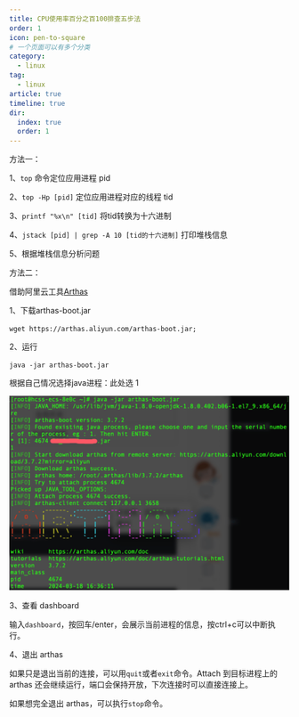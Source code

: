```yaml
---
title: CPU使用率百分之百100排查五步法
order: 1
icon: pen-to-square
# 一个页面可以有多个分类
category:
  - linux
tag:
  - linux
article: true
timeline: true
dir:
  index: true
  order: 1
---
```


方法一：

1、`top` 命令定位应用进程 pid

2、`top -Hp [pid]` 定位应用进程对应的线程 tid

3、`printf "%x\n" [tid]` 将tid转换为十六进制

4、`jstack [pid] | grep -A 10 [tid的十六进制]` 打印堆栈信息

5、根据堆栈信息分析问题


方法二：

借助阿里云工具[Arthas](https://arthas.aliyun.com/doc/quick-start.html#_1-%E5%90%AF%E5%8A%A8-math-game)

1、下载arthas-boot.jar

`wget https://arthas.aliyun.com/arthas-boot.jar;`

2、运行 

`java -jar arthas-boot.jar`

根据自己情况选择java进程：此处选 1

![linux_1.png](../../images/linux/linux_1.png)


3、查看 dashboard

输入`dashboard`，按回车/enter，会展示当前进程的信息，按ctrl+c可以中断执行。

4、退出 arthas

如果只是退出当前的连接，可以用`quit`或者`exit`命令。Attach 到目标进程上的 arthas 还会继续运行，端口会保持开放，下次连接时可以直接连接上。

如果想完全退出 arthas，可以执行`stop`命令。